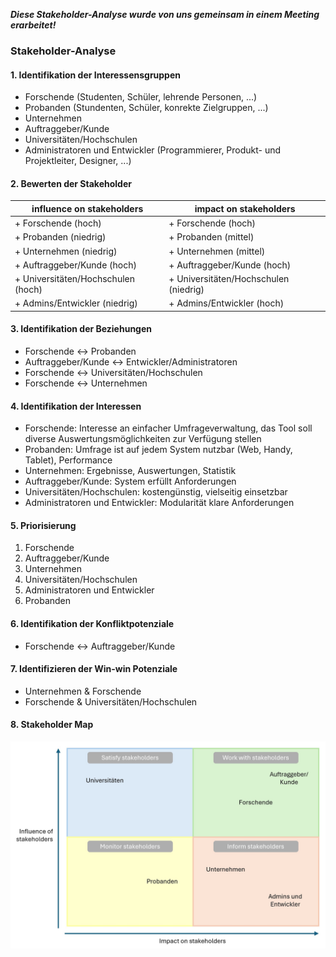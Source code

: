 ***Diese Stakeholder-Analyse wurde von uns gemeinsam in einem Meeting erarbeitet!***

### Stakeholder-Analyse

#### 1. Identifikation der Interessensgruppen
+ Forschende (Studenten, Schüler, lehrende Personen, ...)
+ Probanden (Stundenten, Schüler, konrekte Zielgruppen, ...)
+ Unternehmen
+ Auftraggeber/Kunde
+ Universitäten/Hochschulen
+ Administratoren und Entwickler (Programmierer, Produkt- und Projektleiter, Designer, ...)


#### 2. Bewerten der Stakeholder
| influence on stakeholders            | impact on stakeholders               |
|--------------------------------------|--------------------------------------|
| + Forschende (hoch)                  | + Forschende (hoch)                  |
| + Probanden (niedrig)                | + Probanden (mittel)                 |
| + Unternehmen (niedrig)              | + Unternehmen (mittel)               |
| + Auftraggeber/Kunde (hoch)          | + Auftraggeber/Kunde (hoch)          |
| + Universitäten/Hochschulen (hoch)   | + Universitäten/Hochschulen (niedrig)|
| + Admins/Entwickler (niedrig)        | + Admins/Entwickler (hoch)           |


#### 3. Identifikation der Beziehungen
+ Forschende <-> Probanden
+ Auftraggeber/Kunde <-> Entwickler/Administratoren
+ Forschende <-> Universitäten/Hochschulen
+ Forschende <-> Unternehmen


#### 4. Identifikation der Interessen
+ Forschende: Interesse an einfacher Umfrageverwaltung, das Tool soll diverse Auswertungsmöglichkeiten zur Verfügung stellen
+ Probanden: Umfrage ist auf jedem System nutzbar (Web, Handy, Tablet), Performance
+ Unternehmen: Ergebnisse, Auswertungen, Statistik
+ Auftraggeber/Kunde: System erfüllt Anforderungen
+ Universitäten/Hochschulen: kostengünstig, vielseitig einsetzbar
+ Administratoren und Entwickler: Modularität klare Anforderungen


#### 5. Priorisierung
1.	Forschende
2.	Auftraggeber/Kunde
3.	Unternehmen
4.	Universitäten/Hochschulen
5.	Administratoren und Entwickler
6.	Probanden


#### 6. Identifikation der Konfliktpotenziale
+ Forschende <-> Auftraggeber/Kunde


#### 7. Identifizieren der Win-win Potenziale
+ Unternehmen & Forschende
+ Forschende & Universitäten/Hochschulen

#### 8. Stakeholder Map
![Stakeholder Map](Stakeholder%20Map.jpg)
